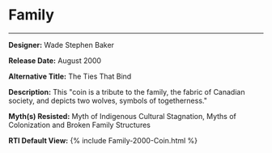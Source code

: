 # Family

*     *     *     *  


**Designer:** Wade Stephen Baker

**Release Date:** August 2000

**Alternative Title:** The Ties That Bind

**Description:** This "coin is a tribute to the family, the fabric of Canadian society, and depicts two wolves, symbols of togetherness."

**Myth(s) Resisted:** Myth of Indigenous Cultural Stagnation, Myths of Colonization and Broken Family Structures

**RTI Default View:**
{% include Family-2000-Coin.html %}

